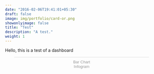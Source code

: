 ```yaml
---
date: "2016-02-06T19:41:01+05:30"
draft: false
image: img/portfolio/card-or.png
showonlyimage: false
title: "Test"
description: "A test."
weight: 1
---
```


Hello, this is a test of a dashboard

<div class="infogram-embed" data-id="3503327f-f91b-482a-a972-dcb79c46b3b5" data-type="interactive" data-title="Bar Chart"></div><script>!function(e,i,n,s){var t="InfogramEmbeds",d=e.getElementsByTagName("script")[0];if(window[t]&&window[t].initialized)window[t].process&&window[t].process();else if(!e.getElementById(n)){var o=e.createElement("script");o.async=1,o.id=n,o.src="https://e.infogram.com/js/dist/embed-loader-min.js",d.parentNode.insertBefore(o,d)}}(document,0,"infogram-async");</script><div style="padding:8px 0;font-family:Arial!important;font-size:13px!important;line-height:15px!important;text-align:center;border-top:1px solid #dadada;margin:0 30px"><a href="https://infogram.com/3503327f-f91b-482a-a972-dcb79c46b3b5" style="color:#989898!important;text-decoration:none!important;" target="_blank">Bar Chart</a><br><a href="https://infogram.com" style="color:#989898!important;text-decoration:none!important;" target="_blank" rel="nofollow">Infogram</a></div>